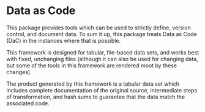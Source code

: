 # Data as Code

This package provides tools which can be used to strictly define, version control,
and document data. To sum it up, this package treats Data as Code (DaC) in the
instances where that is possible.

This framework is designed for tabular, file-based data sets, and works best with
fixed, unchanging files (although it can also be used for changing data, but some
of the tools in this framework are rendered moot by these changes).

The product generated by this framework is a tabular data set which includes
complete documentation of the original source, intermediate steps of transformation,
and hash sums to guarantee that the data match the associated code.
